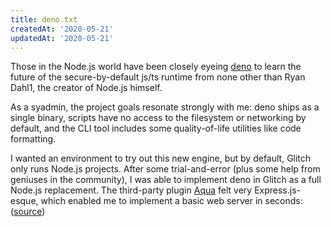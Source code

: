```yaml
---
title: deno.txt
createdAt: '2020-05-21'
updatedAt: '2020-05-21'
---
```


Those in the Node.js world have been closely eyeing [deno](https://deno.land/) to learn the future of the secure-by-default js/ts runtime from none other than Ryan Dahl1, the creator of Node.js himself.

As a syadmin, the project goals resonate strongly with me: deno ships as a single binary, scripts have no access to the filesystem or networking by default, and the CLI tool includes some quality-of-life utilities like code formatting.

I wanted an environment to try out this new engine, but by default, Glitch only runs Node.js projects. After some trial-and-error (plus some help from geniuses in the community), I was able to implement deno in Glitch as a full Node.js replacement. The third-party plugin [Aqua](https://github.com/l2ig/aqua) felt very Express.js-esque, which enabled me to implement a basic web server in seconds: ([source](https://glitch.com/edit/#!/deno-kodumbeats))
  
[^1]: His [announcement post](https://deno.land/v1) is worth a read, especially the discussion of Deno's current limitations.
